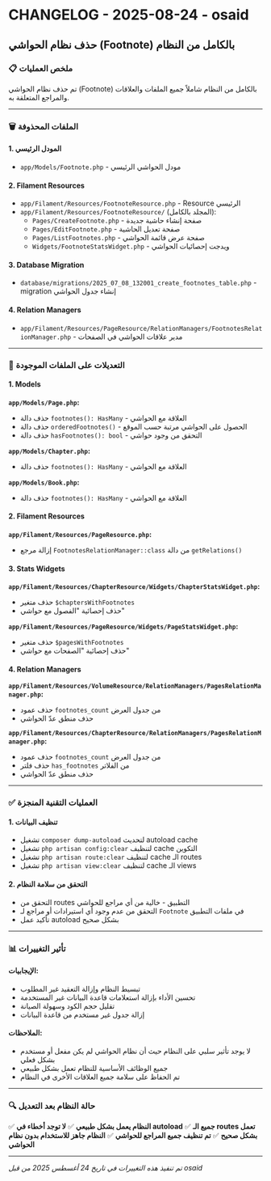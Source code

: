 # CHANGELOG - 2025-08-24 - osaid

## حذف نظام الحواشي (Footnote) بالكامل من النظام

### 📋 ملخص العمليات
تم حذف نظام الحواشي (Footnote) بالكامل من النظام شاملاً جميع الملفات والعلاقات والمراجع المتعلقة به.

---

### 🗑️ الملفات المحذوفة

#### 1. المودل الرئيسي
- `app/Models/Footnote.php` - مودل الحواشي الرئيسي

#### 2. Filament Resources
- `app/Filament/Resources/FootnoteResource.php` - Resource الرئيسي
- `app/Filament/Resources/FootnoteResource/` (المجلد بالكامل):
  - `Pages/CreateFootnote.php` - صفحة إنشاء حاشية جديدة
  - `Pages/EditFootnote.php` - صفحة تعديل الحاشية
  - `Pages/ListFootnotes.php` - صفحة عرض قائمة الحواشي
  - `Widgets/FootnoteStatsWidget.php` - ويدجت إحصائيات الحواشي

#### 3. Database Migration
- `database/migrations/2025_07_08_132001_create_footnotes_table.php` - migration إنشاء جدول الحواشي

#### 4. Relation Managers
- `app/Filament/Resources/PageResource/RelationManagers/FootnotesRelationManager.php` - مدير علاقات الحواشي في الصفحات

---

### 🔧 التعديلات على الملفات الموجودة

#### 1. Models
**`app/Models/Page.php`:**
- حذف دالة `footnotes(): HasMany` - العلاقة مع الحواشي
- حذف دالة `orderedFootnotes()` - الحصول على الحواشي مرتبة حسب الموقع
- حذف دالة `hasFootnotes(): bool` - التحقق من وجود حواشي

**`app/Models/Chapter.php`:**
- حذف دالة `footnotes(): HasMany` - العلاقة مع الحواشي

**`app/Models/Book.php`:**
- حذف دالة `footnotes(): HasMany` - العلاقة مع الحواشي

#### 2. Filament Resources
**`app/Filament/Resources/PageResource.php`:**
- إزالة مرجع `FootnotesRelationManager::class` من دالة `getRelations()`

#### 3. Stats Widgets
**`app/Filament/Resources/ChapterResource/Widgets/ChapterStatsWidget.php`:**
- حذف متغير `$chaptersWithFootnotes`
- حذف إحصائية "الفصول مع حواشي"

**`app/Filament/Resources/PageResource/Widgets/PageStatsWidget.php`:**
- حذف متغير `$pagesWithFootnotes`
- حذف إحصائية "الصفحات مع حواشي"

#### 4. Relation Managers
**`app/Filament/Resources/VolumeResource/RelationManagers/PagesRelationManager.php`:**
- حذف عمود `footnotes_count` من جدول العرض
- حذف منطق عدّ الحواشي

**`app/Filament/Resources/ChapterResource/RelationManagers/PagesRelationManager.php`:**
- حذف عمود `footnotes_count` من جدول العرض
- حذف فلتر `has_footnotes` من الفلاتر
- حذف منطق عدّ الحواشي

---

### ✅ العمليات التقنية المنجزة

#### 1. تنظيف البيانات
- تشغيل `composer dump-autoload` لتحديث autoload cache
- تشغيل `php artisan config:clear` لتنظيف cache التكوين
- تشغيل `php artisan route:clear` لتنظيف cache الـ routes
- تشغيل `php artisan view:clear` لتنظيف cache الـ views

#### 2. التحقق من سلامة النظام
- التحقق من routes التطبيق - خالية من أي مراجع للحواشي
- التحقق من عدم وجود أي استيرادات أو مراجع لـ `Footnote` في ملفات التطبيق
- تأكيد عمل autoload بشكل صحيح

---

### 📊 تأثير التغييرات

#### الإيجابيات:
- تبسيط النظام وإزالة التعقيد غير المطلوب
- تحسين الأداء بإزالة استعلامات قاعدة البيانات غير المستخدمة
- تقليل حجم الكود وسهولة الصيانة
- إزالة جدول غير مستخدم من قاعدة البيانات

#### الملاحظات:
- لا يوجد تأثير سلبي على النظام حيث أن نظام الحواشي لم يكن مفعل أو مستخدم بشكل فعلي
- جميع الوظائف الأساسية للنظام تعمل بشكل طبيعي
- تم الحفاظ على سلامة جميع العلاقات الأخرى في النظام

---

### 🔍 حالة النظام بعد التعديل

✅ **النظام يعمل بشكل طبيعي**
✅ **لا توجد أخطاء في autoload**
✅ **جميع الـ routes تعمل بشكل صحيح**
✅ **تم تنظيف جميع المراجع للحواشي**
✅ **النظام جاهز للاستخدام بدون نظام الحواشي**

---

*تم تنفيذ هذه التغييرات في تاريخ 24 أغسطس 2025 من قبل osaid*
